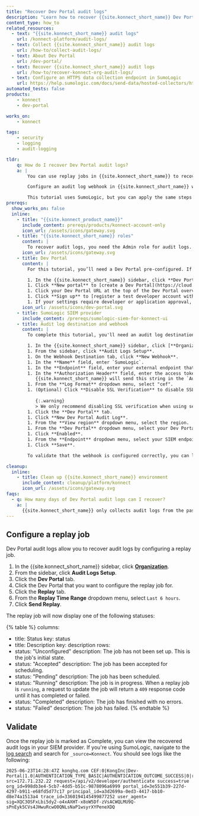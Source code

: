 ```yaml
---
title: "Recover Dev Portal audit logs"
description: "Learn how to recover {{site.konnect_short_name}} Dev Portal audit logs using replay jobs."
content_type: how_to
related_resources:
  - text: "{{site.konnect_short_name}} audit logs"
    url: /konnect-platform/audit-logs/
  - text: Collect {{site.konnect_short_name}} audit logs
    url: /how-to/collect-audit-logs/
  - text: About Dev Portal
    url: /dev-portal/
  - text: Recover {{site.konnect_short_name}} audit logs
    url: /how-to/recover-konnect-org-audit-logs/
  - text: Configure an HTTPS data collection endpoint in SumoLogic
    url: https://help.sumologic.com/docs/send-data/hosted-collectors/http-source/logs-metrics/#configure-an-httplogs-and-metrics-source
automated_tests: false
products:
    - konnect
    - dev-portal

works_on:
    - konnect

tags:
    - security
    - logging
    - audit-logging

tldr:
    q: How do I recover Dev Portal audit logs?
    a: |
        You can use replay jobs in {{site.konnect_short_name}} to recover audit logs. These are useful when you've missed audit log entries due to an error or a misconfigured audit log webhook. 

        Configure an audit log webhook in {{site.konnect_short_name}} with the SIEM endpoint, the access key, and the log format. Then, configure audit logs for your Dev Portal by adding the audit log webhook that you just configured. You can then navigate to your Dev Portal audit log configuration and click the **Replay** tab to recover audit logs from a specified time frame. 

        This tutorial uses SumoLogic, but you can apply the same steps to your SIEM provider.
prereqs:
  show_works_on: false
  inline:
    - title: "{{site.konnect_product_name}}"
      include_content: prereqs/products/konnect-account-only
      icon_url: /assets/icons/gateway.svg
    - title: "{{site.konnect_short_name}} roles"
      content: |
        To recover audit logs, you need the Admin role for audit logs.
      icon_url: /assets/icons/gateway.svg
    - title: Dev Portal
      content: |
        For this tutorial, you’ll need a Dev Portal pre-configured. If you don't have these settings already configured, follow these steps to pre-configure it:

        1. In the {{site.konnect_short_name}} sidebar, click **Dev Portal**.
        1. Click **New portal** to [create a Dev Portal](https://cloud.konghq.com/portals/create).
        1. Click your Dev Portal URL at the top of the Dev Portal overview.
        1. Click **Sign up** to [register a test developer account with your Dev Portal](/dev-portal/developer-signup/#1-register-or-sign-in).
        1. If your settings require developer or application approval, you can manage approvals by navigating to **Access and approvals** in the {{site.konnect_short_name}} sidebar.
      icon_url: /assets/icons/dev-portal.svg
    - title: SumoLogic SIEM provider
      include_content: /prereqs/sumologic-siem-for-konnect-ui
    - title: Audit log destination and webhook
      content: |
        To complete this tutorial, you'll need an audit log destination and webhook configured. If you don't already have one configured, follow these steps:

        1. In the {{site.konnect_short_name}} sidebar, click [**Organization**](https://cloud.konghq.com/organization).
        1. From the sidebar, click **Audit Logs Setup**.
        1. On the Webhook Destination tab, click **New Webhook**.
        1. In the **Name** field, enter `SumoLogic`.
        1. In the **Endpoint** field, enter your external endpoint that will receive audit log messages. For example: `https://endpoint4.collection.sumologic.com/receiver/v1/http/1234abcd`.
        1. In the **Authorization Header** field, enter the access token from you SIEM. 
           {{site.konnect_short_name}} will send this string in the `Authorization` header of requests to that endpoint.
        1. From the **Log Format** dropdown menu, select "cef".
        1. (Optional) Click **Disable SSL Verification** to disable SSL verification of the host endpoint when delivering payloads.
            
           {:.warning}
           > We only recommend disabling SSL verification when using self-signed SSL certificates in a non-production environment as this can subject you to man-in-the-middle and other attacks.
        1. Click the **Dev Portal** tab.
        1. Click **New Dev Portal Audit Log**.
        1. From the **View region** dropdown menu, select the region.
        1. From the **Dev Portal** dropdown menu, select your Dev Portal.
        1. Click **Enabled**.
        1. From the **Endpoint** dropdown menu, select your SIEM endpoint.
        1. Click **Save**.

        To validate that the webhook is configured correctly, you can log in to your Dev Portal with the account you created in the [prerequisites](#dev-portal). This should trigger a log in SumoLogic. Sometimes it can take a minute to populate the logs.

cleanup:
  inline:
    - title: Clean up {{site.konnect_short_name}} environment
      include_content: cleanup/platform/konnect
      icon_url: /assets/icons/gateway.svg
faqs:
  - q: How many days of Dev Portal audit logs can I recover?
    a: |
      {{site.konnect_short_name}} only collects audit logs from the past seven days, so you can only recover up to seven days of logs from the current date.
---
```


## Configure a replay job

Dev Portal audit logs allow you to recover audit logs by configuring a replay job.

1. In the {{site.konnect_short_name}} sidebar, click [**Organization**](https://cloud.konghq.com/organization).
1. From the sidebar, click **Audit Logs Setup**.
1. Click the **Dev Portal** tab.
1. Click the Dev Portal that you want to configure the replay job for.
1. Click the **Replay** tab.
1. From the **Replay Time Range** dropdown menu, select `Last 6 hours`.
1. Click **Send Replay**.

The replay job will now display one of the following statuses:

<!--vale off-->
{% table %}
columns:
  - title: Status
    key: status
  - title: Description
    key: description
rows:
  - status: "Unconfigured"
    description: The job has not been set up. This is the job's initial state.
  - status: "Accepted"
    description: The job has been accepted for scheduling.
  - status: "Pending"
    description: The job has been scheduled.
  - status: "Running"
    description: The job is in progress. When a replay job is `running`, a request to update the job will return a `409` response code until it has completed or failed.
  - status: "Completed"
    description: The job has finished with no errors.
  - status: "Failed"
    description: The job has failed.
{% endtable %}
<!--vale on-->

## Validate

Once the replay job is marked as Complete, you can view the recovered audit logs in your SIEM provider. If you're using SumoLogic, navigate to the [log search](https://service.sumologic.com/log-search) and search for `_source=Konnect`. You should see logs like the following:

```cef
2025-06-23T14:28:47Z konghq.com CEF:0|KongInc|Dev-Portal|1.0|AUTHENTICATION_TYPE_BASIC|AUTHENTICATION_OUTCOME_SUCCESS|0|rt=1750688927556 src=172.71.232.22 request=/api/v2/developer/authenticate success=true org_id=998db3e4-5cb7-4dd5-b51c-9878096a6999 portal_id=3e551b39-227d-4297-b911-e68fd5d77c17 principal_id=a3d2699a-0ed3-4417-bb10-d8e74a1513a4 trace_id=3360194145499877252 user_agent= sig=XQC3OSFxLbi5dy2-o4xAXHT-x8oW5Df-zVsACWQLMU9Q-sPnEyk5CVs4JHwuRcwO0QNLsNaP1wsyrXYPeneXDQ
```


